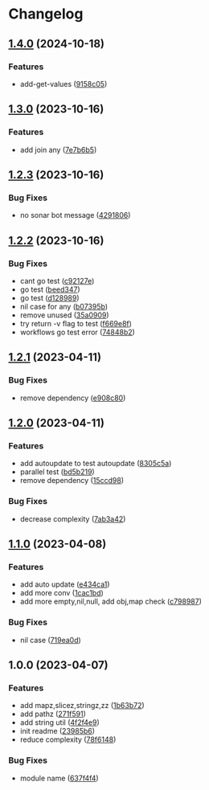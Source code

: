 # Changelog

## [1.4.0](https://github.com/psioz-org/go-util/compare/v1.3.0...v1.4.0) (2024-10-18)


### Features

* add-get-values ([9158c05](https://github.com/psioz-org/go-util/commit/9158c05c78ce45846bfd0f0602afcea9912733d2))

## [1.3.0](https://github.com/psioz-org/go-util/compare/v1.2.3...v1.3.0) (2023-10-16)


### Features

* add join any ([7e7b6b5](https://github.com/psioz-org/go-util/commit/7e7b6b5904a88e2e6a720a7d3015d64a76a9cce0))

## [1.2.3](https://github.com/psioz-org/go-util/compare/v1.2.2...v1.2.3) (2023-10-16)


### Bug Fixes

* no sonar bot message ([4291806](https://github.com/psioz-org/go-util/commit/4291806836a11b053502ee6f2837d6f3a772ac6a))

## [1.2.2](https://github.com/psioz-org/go-util/compare/v1.2.1...v1.2.2) (2023-10-16)


### Bug Fixes

* cant go test ([c92127e](https://github.com/psioz-org/go-util/commit/c92127e39e4674da2dbd0fd503246e2f89fb07d1))
* go test ([beed347](https://github.com/psioz-org/go-util/commit/beed34727e97e3239411f307e0ed94b8d6bb4ed7))
* go test ([d128989](https://github.com/psioz-org/go-util/commit/d12898972ca9463afcf2c5ec98b8d9bdaf05302b))
* nil case for any ([b07395b](https://github.com/psioz-org/go-util/commit/b07395bc24f2f1e7e04c1756cdc6c0a92eaae0c5))
* remove unused ([35a0909](https://github.com/psioz-org/go-util/commit/35a0909cf7d13ac360ca68e47407da602d88b57f))
* try return -v flag to test ([f669e8f](https://github.com/psioz-org/go-util/commit/f669e8fb700a366f26867c189a285fcfc8e445ae))
* workflows go test error ([74848b2](https://github.com/psioz-org/go-util/commit/74848b25c6eb0aa25093d28afdd6a0d3ddaf9da6))

## [1.2.1](https://github.com/zev-zakaryan/go-util/compare/v1.2.0...v1.2.1) (2023-04-11)


### Bug Fixes

* remove dependency ([e908c80](https://github.com/zev-zakaryan/go-util/commit/e908c80dd6b0baec4b06383d94f2520401952748))

## [1.2.0](https://github.com/zev-zakaryan/go-util/compare/v1.1.0...v1.2.0) (2023-04-11)


### Features

* add autoupdate to test autoupdate ([8305c5a](https://github.com/zev-zakaryan/go-util/commit/8305c5a2cb4a9571df8ad068fac4df6e92b35ac3))
* parallel test ([bd5b219](https://github.com/zev-zakaryan/go-util/commit/bd5b2199a6fc61268d8bfa95d6bf61e4a012ce5a))
* remove dependency ([15ccd98](https://github.com/zev-zakaryan/go-util/commit/15ccd982c7f0eb2b68e856724a9b447087502ba8))


### Bug Fixes

* decrease complexity ([7ab3a42](https://github.com/zev-zakaryan/go-util/commit/7ab3a42a216b6ea6619e4a5006990521071111ad))

## [1.1.0](https://github.com/zev-zakaryan/go-util/compare/v1.0.0...v1.1.0) (2023-04-08)


### Features

* add auto update ([e434ca1](https://github.com/zev-zakaryan/go-util/commit/e434ca10767f3565ea8e01f5ef33c056a7bc8ac4))
* add more conv ([1cac1bd](https://github.com/zev-zakaryan/go-util/commit/1cac1bdcd9d0a545d234eb322002e9b45d3ae040))
* add more empty,nil,null, add obj,map check ([c798987](https://github.com/zev-zakaryan/go-util/commit/c798987ef92056aa2eaa8c12282e5abaee4dc235))


### Bug Fixes

* nil case ([719ea0d](https://github.com/zev-zakaryan/go-util/commit/719ea0d3d79c2933d46cbc42e4d5a95b3a2981cd))

## 1.0.0 (2023-04-07)


### Features

* add mapz,slicez,stringz,zz ([1b63b72](https://github.com/zev-zakaryan/go-util/commit/1b63b72e0d96a0e56fdfe91149a372e4929c08e1))
* add pathz ([271f591](https://github.com/zev-zakaryan/go-util/commit/271f591b69a666ac070c20c76a509a7442e821a2))
* add string util ([4f2f4e9](https://github.com/zev-zakaryan/go-util/commit/4f2f4e9073743cf75a4f6aeb9ade5edd3eca06f3))
* init readme ([23985b6](https://github.com/zev-zakaryan/go-util/commit/23985b679cc6c0cad2a9d91eb0776c3a69a81060))
* reduce complexity ([78f6148](https://github.com/zev-zakaryan/go-util/commit/78f614874c0c5991403bad8195dca44b98a9c37f))


### Bug Fixes

* module name ([637f4f4](https://github.com/zev-zakaryan/go-util/commit/637f4f4cfdcd7664e1b832d03c98fd157fd4a74f))
